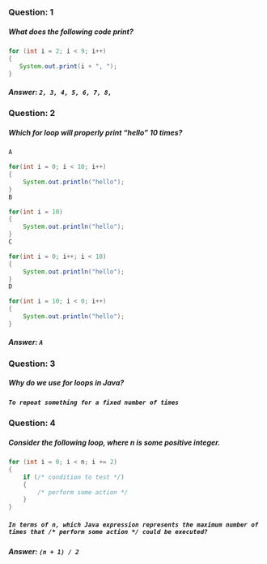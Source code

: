 ### Question: 1
##### What does the following code print?
```java
for (int i = 2; i < 9; i++)
{
   System.out.print(i + ", ");
}
```

##### Answer: `2, 3, 4, 5, 6, 7, 8,`

### Question: 2
##### Which for loop will properly print “hello” 10 times?
```java
A

for(int i = 0; i < 10; i++)
{
    System.out.println("hello");
}
B

for(int i = 10)
{
    System.out.println("hello");
}
C

for(int i = 0; i++; i < 10)
{
    System.out.println("hello");
}
D

for(int i = 10; i < 0; i++)
{
    System.out.println("hello");
}
```

##### Answer: `A`

### Question: 3
##### Why do we use for loops in Java?

##### `To repeat something for a fixed number of times`

### Question: 4
##### Consider the following loop, where n is some positive integer.
```java
for (int i = 0; i < n; i += 2)
{
    if (/* condition to test */)
    {
        /* perform some action */
    }
}
```
##### `In terms of n, which Java expression represents the maximum number of times that /* perform some action */ could be executed?`

##### Answer: `(n + 1) / 2`